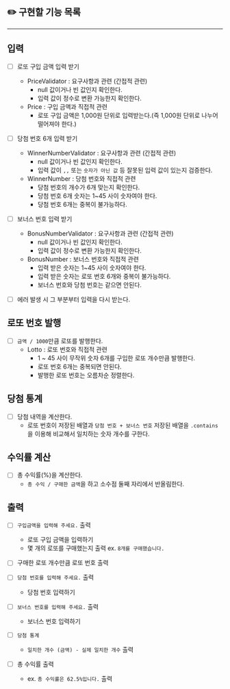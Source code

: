 ## ✏️ 구현할 기능 목록

___  

## 입력

- [ ] 로또 구입 금액 입력 받기
    - PriceValidator : 요구사항과 관련 (간접적 관련)
        - null 값이거나 빈 값인지 확인한다.
        - 입력 값이 정수로 변환 가능한지 확인한다.
    - Price : 구입 금액과 직접적 관련
        - 로또 구입 금액은 1,000원 단위로 입력받는다.(즉 1,000원 단위로 나누어 떨어져야 한다.)

- [ ] 당첨 번호 6개 입력 받기
    - WinnerNumberValidator : 요구사항과 관련 (간접적 관련)
        - null 값이거나 빈 값인지 확인한다.
        - 입력 값이 `,,` 또는 `숫자가 아닌 값` 등 잘못된 입력 값이 있는지 검증한다.
    - WinnerNumber : 당첨 번호와 직접적 관련
        - 당첨 번호의 개수가 6개 맞는지 확인한다.
        - 당첨 번호 6개 숫자는 1~45 사이 숫자여야 한다.
        - 당첨 번호 6개는 중복이 불가능하다.

- [ ] 보너스 번호 입력 받기
    - BonusNumberValidator : 요구사항과 관련 (간접적 관련)
        - null 값이거나 빈 값인지 확인한다.
        - 입력 값이 정수로 변환 가능한지 확인한다.
    - BonusNumber : 보너스 번호와 직접적 관련
        - 입력 받은 숫자는 1~45 사이 숫자여야 한다.
        - 입력 받은 숫자는 로또 번호 6개와 중복이 불가능하다.
        - 보너스 번호와 당첨 번호는 같으면 안된다.

- [ ] 에러 발생 시 그 부분부터 입력을 다시 받는다.

## 로또 번호 발행

- [ ] `금액 / 1000`만큼 로또를 발행한다.
    - Lotto : 로또 번호와 직접적 관련
        - 1 ~ 45 사이 무작위 숫자 6개를 구입한 로또 개수만큼 발행한다.
        - 로또 번호 6개는 중복되면 안된다.
        - 발행한 로또 번호는 오름차순 정렬한다.

## 당첨 통계

- [ ] 당첨 내역을 계산한다.
    - 로또 번호이 저장된 배열과 `당첨 번호 + 보너스 번호` 저장된 배열을 `.contains`을 이용해 비교해서 일치하는 숫자 개수를 구한다.

## 수익률 계산

- [ ] 총 수익률(%)을 계산한다.
    - `총 수익 / 구매한 금액`을 하고 소수점 둘째 자리에서 반올림한다.

## 출력

- [ ] `구입금액을 입력해 주세요.` 출력
    - 로또 구입 금액을 입력하기
    - 몇 개의 로또를 구매했는지 출력 ex. `8개를 구매했습니다.`

- [ ] 구매한 로또 개수만큼 로또 번호 출력

- [ ] `당첨 번호를 입력해 주세요.` 출력
    - 당첨 번호 입력하기

- [ ] `보너스 번호를 입력해 주세요.` 출력
    - 보너스 번호 입력하기

- [ ] `당첨 통계`
    - `일치한 개수 (금액) - 실제 일치한 개수` 출력

- [ ] 총 수익률 출력
    - ex. `총 수익률은 62.5%입니다.` 출력